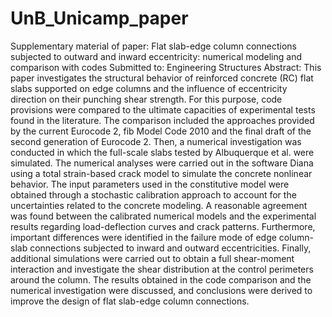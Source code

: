 # UnB_Unicamp_paper
Supplementary material of paper: Flat slab-edge column connections subjected to outward and inward eccentricity: numerical modeling and comparison with codes
Submitted to: Engineering Structures
Abstract: This paper investigates the structural behavior of reinforced concrete (RC) flat slabs supported on edge columns and the influence of eccentricity direction on their punching shear strength. For this purpose, code provisions were compared to the ultimate capacities of experimental tests found in the literature. The comparison included the approaches provided by the current Eurocode 2, fib Model Code 2010 and the final draft of the second generation of Eurocode 2. Then, a numerical investigation was conducted in which the full-scale slabs tested by Albuquerque et al. were simulated. The numerical analyses were carried out in the software Diana using a total strain-based crack model to simulate the concrete nonlinear behavior. The input parameters used in the constitutive model were obtained through a stochastic calibration approach to account for the uncertainties related to the concrete modeling. A reasonable agreement was found between the calibrated numerical models and the experimental results regarding load-deflection curves and crack patterns. Furthermore, important differences were identified in the failure mode of edge column-slab connections subjected to inward and outward eccentricities. Finally, additional simulations were carried out to obtain a full shear-moment interaction and investigate the shear distribution at the control perimeters around the column. The results obtained in the code comparison and the numerical investigation were discussed, and conclusions were derived to improve the design of flat slab-edge column connections.
